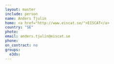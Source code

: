 ```yaml
---
layout: master
include: person
name: Anders Tjulin
home: <a href="http://www.eiscat.se/">EISCAT</a>
country: "SE"
photo:
email: anders.tjulin@eiscat.se
phone:
on_contract: no
groups:
  e3ds:
---
```

